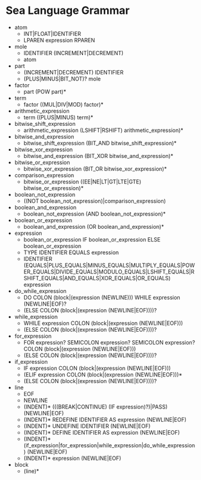 # Sea Language Grammar

- atom
    * INT|FLOAT|IDENTIFIER
    * LPAREN expression RPAREN
- mole
    * IDENTIFIER (INCREMENT|DECREMENT)
    * atom
- part
    * (INCREMENT|DECREMENT) IDENTIFIER
    * (PLUS|MINUS|BIT_NOT)? mole
- factor
    * part (POW part)*
- term
    * factor ((MUL|DIV|MOD) factor)*
- arithmetic_expression
    * term ((PLUS|MINUS) term)*
- bitwise_shift_expression
    * arithmetic_expression (LSHIFT|RSHIFT) arithmetic_expression)*
- bitwise_and_expression
    * bitwise_shift_expression (BIT_AND bitwise_shift_expression)*
- bitwise_xor_expression
    * bitwise_and_expression (BIT_XOR bitwise_and_expression)*
- bitwise_or_expression
    * bitwise_xor_expression (BIT_OR bitwise_xor_expression)*
- comparison_expression
    * bitwise_or_expression ((EE|NE|LT|GT|LTE|GTE) bitwise_or_expression)*
- boolean_not_expression
    * ((NOT boolean_not_expression)|comparison_expression)
- boolean_and_expression
    * boolean_not_expression (AND boolean_not_expression)*
- boolean_or_expression
    * boolean_and_expression (OR boolean_and_expression)*
- expression
    * boolean_or_expression IF boolean_or_expression ELSE boolean_or_expression
    * TYPE IDENTIFIER EQUALS expression
    * IDENTIFIER (EQUALS|PLUS_EQUALS|MINUS_EQUALS|MULTIPLY_EQUALS|POWER_EQUALS|DIVIDE_EQUALS|MODULO_EQUALS|LSHIFT_EQUALS|RSHIFT_EQUALS|AND_EQUALS|XOR_EQUALS|OR_EQUALS) expression
- do_while_expression
    * DO COLON (block|(expression (NEWLINE))) WHILE expression (NEWLINE|EOF)?
    * (ELSE COLON (block|(expression (NEWLINE|EOF))))?
- while_expression
    * WHILE expression COLON (block|(expression (NEWLINE|EOF)))
    * (ELSE COLON (block|(expression (NEWLINE|EOF))))?
- for_expression
    * FOR expression? SEMICOLON expression? SEMICOLON expression? COLON (block|(expression (NEWLINE|EOF)))
    * (ELSE COLON (block|(expression (NEWLINE|EOF))))?
- if_expression
    * IF expression COLON (block|(expression (NEWLINE|EOF)))
    * (ELIF expression COLON (block|(expression (NEWLINE|EOF)))*
    * (ELSE COLON (block|(expression (NEWLINE|EOF))))?
- line
    * EOF
    * NEWLINE
    * (INDENT)* (((BREAK|CONTINUE) (IF expression)?)|PASS) (NEWLINE|EOF)
    * (INDENT)* REDEFINE IDENTIFIER AS expression (NEWLINE|EOF)
    * (INDENT)* UNDEFINE IDENTIFIER (NEWLINE|EOF)
    * (INDENT)* DEFINE IDENTIFIER AS expression (NEWLINE|EOF)
    * (INDENT)* (if_expression|for_expression|while_expression|do_while_expression) (NEWLINE|EOF)
    * (INDENT)* expression (NEWLINE|EOF)
- block
    * (line)*
